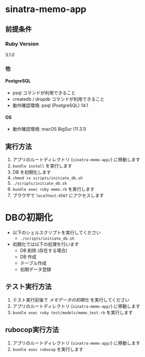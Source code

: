 # sinatra-memo-app

## 前提条件

### Ruby Version
3.1.0

### 他

#### PostgreSQL

- psql コマンドが利用できること
- createdb / dropdb コマンドが利用できること
- 動作確認環境: psql (PostgreSQL) 14.1

#### OS

- 動作確認環境: macOS BigSur (11.3.1)

## 実行方法

1. アプリのルートディレクトリ (`sinatra-memo-app/`) に移動します
1. `bundle install` を実行します
1. DB を初期化します
  1. `chmod +x scripts/initiate_db.sh`
  1. `./scripts/initiate_db.sh`
1. `bundle exec ruby memo.rb` を実行します
1. ブラウザで `localhost:4567` にアクセスします

# DBの初期化

- 以下のシェルスクリプトを実行してください
  - `./scripts/initiate_db.sh`
- 初期化では以下の処理を行います
  - DB 削除 (存在する場合)
  - DB 作成
  - テーブル作成
  - 初期データ登録

## テスト実行方法

1. テスト実行前後で *メモデータの初期化* を実行してください
1. アプリのルートディレクトリ (`sinatra-memo-app/`) に移動します
1. `bundle exec ruby test/models/memo_test.rb` を実行します

## rubocop実行方法

1. アプリのルートディレクトリ (`sinatra-memo-app/`) に移動します
1. `bundle exec rubocop` を実行します

